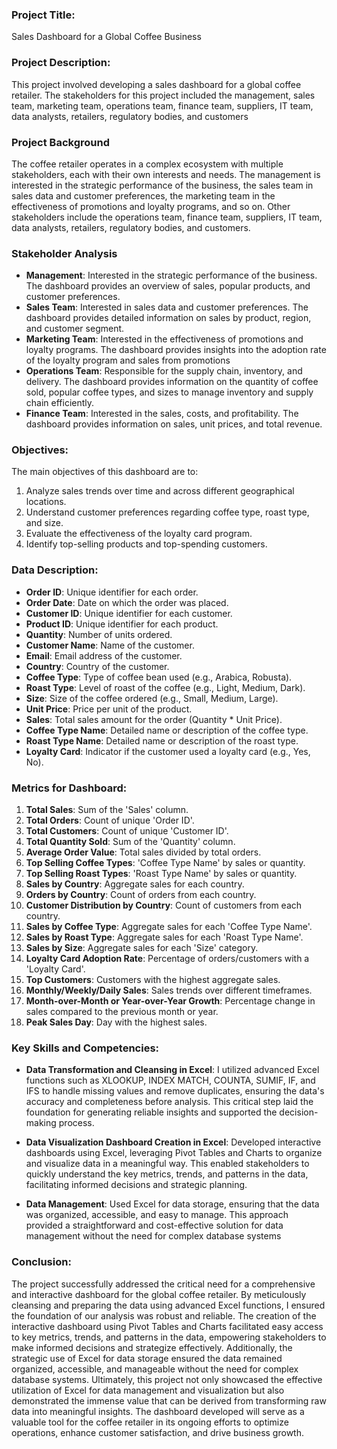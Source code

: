 ### Project Title:
Sales Dashboard for a Global Coffee Business

### Project Description:
This project involved developing a sales dashboard for a global coffee retailer. The stakeholders for this project included the management, sales team, marketing team, operations team, finance team, suppliers, IT team, data analysts, retailers, regulatory bodies, and customers

### Project Background
The coffee retailer operates in a complex ecosystem with multiple stakeholders, each with their own interests and needs. The management is interested in the strategic performance of the business, the sales team in sales data and customer preferences, the marketing team in the effectiveness of promotions and loyalty programs, and so on. Other stakeholders include the operations team, finance team, suppliers, IT team, data analysts, retailers, regulatory bodies, and customers.

### Stakeholder Analysis
- **Management**: Interested in the strategic performance of the business. The dashboard provides an overview of sales, popular products, and customer preferences.
- **Sales Team**: Interested in sales data and customer preferences. The dashboard provides detailed information on sales by product, region, and customer segment.
- **Marketing Team**: Interested in the effectiveness of promotions and loyalty programs. The dashboard provides insights into the adoption rate of the loyalty program and sales from promotions
- **Operations Team**: Responsible for the supply chain, inventory, and delivery. The dashboard provides information on the quantity of coffee sold, popular coffee types, and sizes to manage inventory and supply chain efficiently.
- **Finance Team**: Interested in the sales, costs, and profitability. The dashboard provides information on sales, unit prices, and total revenue.

### Objectives:
The main objectives of this dashboard are to:
1. Analyze sales trends over time and across different geographical locations.
2. Understand customer preferences regarding coffee type, roast type, and size.
3. Evaluate the effectiveness of the loyalty card program.
4. Identify top-selling products and top-spending customers.

### Data Description:
- **Order ID**: Unique identifier for each order.
- **Order Date**: Date on which the order was placed.
- **Customer ID**: Unique identifier for each customer.
- **Product ID**: Unique identifier for each product.
- **Quantity**: Number of units ordered.
- **Customer Name**: Name of the customer.
- **Email**: Email address of the customer.
- **Country**: Country of the customer.
- **Coffee Type**: Type of coffee bean used (e.g., Arabica, Robusta).
- **Roast Type**: Level of roast of the coffee (e.g., Light, Medium, Dark).
- **Size**: Size of the coffee ordered (e.g., Small, Medium, Large).
- **Unit Price**: Price per unit of the product.
- **Sales**: Total sales amount for the order (Quantity * Unit Price).
- **Coffee Type Name**: Detailed name or description of the coffee type.
- **Roast Type Name**: Detailed name or description of the roast type.
- **Loyalty Card**: Indicator if the customer used a loyalty card (e.g., Yes, No).

### Metrics for Dashboard:
1. **Total Sales**: Sum of the 'Sales' column.
2. **Total Orders**: Count of unique 'Order ID'.
3. **Total Customers**: Count of unique 'Customer ID'.
4. **Total Quantity Sold**: Sum of the 'Quantity' column.
5. **Average Order Value**: Total sales divided by total orders.
6. **Top Selling Coffee Types**: 'Coffee Type Name' by sales or quantity.
7. **Top Selling Roast Types**: 'Roast Type Name' by sales or quantity.
8. **Sales by Country**: Aggregate sales for each country.
9. **Orders by Country**: Count of orders from each country.
10. **Customer Distribution by Country**: Count of customers from each country.
11. **Sales by Coffee Type**: Aggregate sales for each 'Coffee Type Name'.
12. **Sales by Roast Type**: Aggregate sales for each 'Roast Type Name'.
13. **Sales by Size**: Aggregate sales for each 'Size' category.
14. **Loyalty Card Adoption Rate**: Percentage of orders/customers with a 'Loyalty Card'.
15. **Top Customers**: Customers with the highest aggregate sales.
16. **Monthly/Weekly/Daily Sales**: Sales trends over different timeframes.
17. **Month-over-Month or Year-over-Year Growth**: Percentage change in sales compared to the previous month or year.
18. **Peak Sales Day**: Day with the highest sales.

### Key Skills and Competencies:

- **Data Transformation and Cleansing in Excel**: I utilized advanced Excel functions such as XLOOKUP, INDEX MATCH, COUNTA, SUMIF, IF, and IFS to handle missing values and remove duplicates, ensuring the data's accuracy and completeness before analysis. This critical step laid the foundation for generating reliable insights and supported the decision-making process.

- **Data Visualization Dashboard Creation in Excel**: Developed interactive dashboards using Excel, leveraging Pivot Tables and Charts to organize and visualize data in a meaningful way. This enabled stakeholders to quickly understand the key metrics, trends, and patterns in the data, facilitating informed decisions and strategic planning.

- **Data Management**: Used Excel for data storage, ensuring that the data was organized, accessible, and easy to manage. This approach provided a straightforward and cost-effective solution for data management without the need for complex database systems

### Conclusion:
The project successfully addressed the critical need for a comprehensive and interactive dashboard for the global coffee retailer. By meticulously cleansing and preparing the data using advanced Excel functions, I ensured the foundation of our analysis was robust and reliable. The creation of the interactive dashboard using Pivot Tables and Charts facilitated easy access to key metrics, trends, and patterns in the data, empowering stakeholders to make informed decisions and strategize effectively. Additionally, the strategic use of Excel for data storage ensured the data remained organized, accessible, and manageable without the need for complex database systems. Ultimately, this project not only showcased the effective utilization of Excel for data management and visualization but also demonstrated the immense value that can be derived from transforming raw data into meaningful insights. The dashboard developed will serve as a valuable tool for the coffee retailer in its ongoing efforts to optimize operations, enhance customer satisfaction, and drive business growth.
